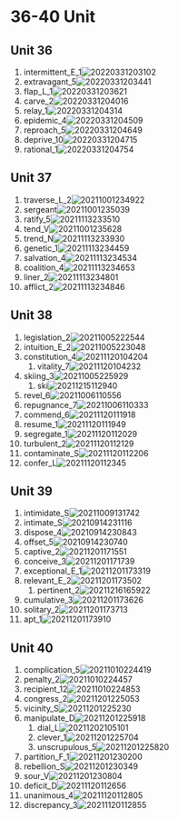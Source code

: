 # 36-40 Unit

## Unit 36

1. intermittent_E_1![20220331203102](https://raw.githubusercontent.com/Logible/Image/main/note_image/20220331203102.png)
2. extravagant_5![20220331203441](https://raw.githubusercontent.com/Logible/Image/main/note_image/20220331203441.png)
3. flap_L_1![20220331203621](https://raw.githubusercontent.com/Logible/Image/main/note_image/20220331203621.png)
4. carve_2![20220331204016](https://raw.githubusercontent.com/Logible/Image/main/note_image/20220331204016.png)
5. relay_1![20220331204314](https://raw.githubusercontent.com/Logible/Image/main/note_image/20220331204314.png)
6. epidemic_4![20220331204509](https://raw.githubusercontent.com/Logible/Image/main/note_image/20220331204509.png)
7. reproach_5![20220331204649](https://raw.githubusercontent.com/Logible/Image/main/note_image/20220331204649.png)
8. deprive_10![20220331204715](https://raw.githubusercontent.com/Logible/Image/main/note_image/20220331204715.png)
9. rational_1![20220331204754](https://raw.githubusercontent.com/Logible/Image/main/note_image/20220331204754.png)

## Unit 37

1. traverse_L_2![20211001234922](https://raw.githubusercontent.com/Logible/Image/main/note_image/20211001234922.png)
2. sergeant![20211001235039](https://raw.githubusercontent.com/Logible/Image/main/note_image/20211001235039.png)
3. ratify_5![20211113233510](https://raw.githubusercontent.com/Logible/Image/main/note_image/20211113233510.png)
4. tend_V![20211001235628](https://raw.githubusercontent.com/Logible/Image/main/note_image/20211001235628.png)
5. trend_N![20211113233930](https://raw.githubusercontent.com/Logible/Image/main/note_image/20211113233930.png)
6. genetic_1![20211113234459](https://raw.githubusercontent.com/Logible/Image/main/note_image/20211113234459.png)
7. salvation_4![20211113234534](https://raw.githubusercontent.com/Logible/Image/main/note_image/20211113234534.png)
8. coalition_4![20211113234653](https://raw.githubusercontent.com/Logible/Image/main/note_image/20211113234653.png)
9. liner_2![20211113234801](https://raw.githubusercontent.com/Logible/Image/main/note_image/20211113234801.png)
10. afflict_2![20211113234846](https://raw.githubusercontent.com/Logible/Image/main/note_image/20211113234846.png)

## Unit 38

1. legislation_2![20211005222544](https://raw.githubusercontent.com/Logible/Image/main/note_image/20211005222544.png)
2. intuition_E_2![20211005223048](https://raw.githubusercontent.com/Logible/Image/main/note_image/20211005223048.png)
3. constitution_4![20211120104204](https://raw.githubusercontent.com/Logible/Image/main/note_image/20211120104204.png)
    1. vitality_7![20211120104232](https://raw.githubusercontent.com/Logible/Image/main/note_image/20211120104232.png)
4. skiing_3![20211005225929](https://raw.githubusercontent.com/Logible/Image/main/note_image/20211005225929.png)
    1. ski![20211215112940](https://raw.githubusercontent.com/Logible/Image/main/note_image/20211215112940.png)
5. revel_6![20211006110556](https://raw.githubusercontent.com/Logible/Image/main/note_image/20211006110556.png)
6. repugnance_7![20211006110333](https://raw.githubusercontent.com/Logible/Image/main/note_image/20211006110333.png)
7. commend_6![20211120111918](https://raw.githubusercontent.com/Logible/Image/main/note_image/20211120111918.png)
8. resume_1![20211120111949](https://raw.githubusercontent.com/Logible/Image/main/note_image/20211120111949.png)
9. segregate_1![20211120112029](https://raw.githubusercontent.com/Logible/Image/main/note_image/20211120112029.png)
10. turbulent_2![20211120112129](https://raw.githubusercontent.com/Logible/Image/main/note_image/20211120112129.png)
11. contaminate_S![20211120112206](https://raw.githubusercontent.com/Logible/Image/main/note_image/20211120112206.png)
12. confer_L![20211120112345](https://raw.githubusercontent.com/Logible/Image/main/note_image/20211120112345.png)

## Unit 39

1. intimidate_S![20211009131742](https://raw.githubusercontent.com/Logible/Image/main/note_image/20211009131742.png)
2. intimate_S![20210914231116](https://raw.githubusercontent.com/Logible/Image/main/note_image/20210914231116.png)
3. dispose_4![20210914230843](https://raw.githubusercontent.com/Logible/Image/main/note_image/20210914230843.png)
4. offset_5![20210914230740](https://raw.githubusercontent.com/Logible/Image/main/note_image/20210914230740.png)
5. captive_2![20211201171551](https://raw.githubusercontent.com/Logible/Image/main/note_image/20211201171551.png)
6. conceive_3![20211201171739](https://raw.githubusercontent.com/Logible/Image/main/note_image/20211201171739.png)
7. exceptional_E_1![20211201173319](https://raw.githubusercontent.com/Logible/Image/main/note_image/20211201173319.png)
8. relevant_E_2![20211201173502](https://raw.githubusercontent.com/Logible/Image/main/note_image/20211201173502.png)
   1. pertinent_2![20211216165922](https://raw.githubusercontent.com/Logible/Image/main/note_image/20211216165922.png)
9. cumulative_3![20211201173626](https://raw.githubusercontent.com/Logible/Image/main/note_image/20211201173626.png)
10. solitary_2![20211201173713](https://raw.githubusercontent.com/Logible/Image/main/note_image/20211201173713.png)
11. apt_1![20211201173910](https://raw.githubusercontent.com/Logible/Image/main/note_image/20211201173910.png)

## Unit 40

1. complication_5![20211010224419](https://raw.githubusercontent.com/Logible/Image/main/note_image/20211010224419.png)
2. penalty_2![20211010224457](https://raw.githubusercontent.com/Logible/Image/main/note_image/20211010224457.png)
3. recipient_12![20211010224853](https://raw.githubusercontent.com/Logible/Image/main/note_image/20211010224853.png)
4. congress_2![20211201225053](https://raw.githubusercontent.com/Logible/Image/main/note_image/20211201225053.png)
5. vicinity_S![20211201225230](https://raw.githubusercontent.com/Logible/Image/main/note_image/20211201225230.png)
6. manipulate_D![20211201225918](https://raw.githubusercontent.com/Logible/Image/main/note_image/20211201225918.png)
    1. dial_L![20211202105101](https://raw.githubusercontent.com/Logible/Image/main/note_image/20211202105101.png)
    2. clever_1![20211201225704](https://raw.githubusercontent.com/Logible/Image/main/note_image/20211201225704.png)
    3. unscrupulous_5![20211201225820](https://raw.githubusercontent.com/Logible/Image/main/note_image/20211201225820.png)
7. partition_F_1![20211201230200](https://raw.githubusercontent.com/Logible/Image/main/note_image/20211201230200.png)
8. rebellion_S![20211201230349](https://raw.githubusercontent.com/Logible/Image/main/note_image/20211201230349.png)
9. sour_V![20211201230804](https://raw.githubusercontent.com/Logible/Image/main/note_image/20211201230804.png)
10. deficit_D![20211120112656](https://raw.githubusercontent.com/Logible/Image/main/note_image/20211120112656.png)
11. unanimous_4![20211120112805](https://raw.githubusercontent.com/Logible/Image/main/note_image/20211120112805.png)
12. discrepancy_3![20211120112855](https://raw.githubusercontent.com/Logible/Image/main/note_image/20211120112855.png)
